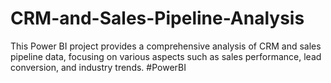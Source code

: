 # CRM-and-Sales-Pipeline-Analysis
This Power BI project provides a comprehensive analysis of CRM and sales pipeline data, focusing on various aspects such as sales performance, lead conversion, and industry trends. #PowerBI
